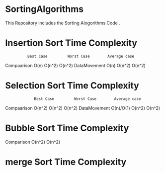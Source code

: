 # SortingAlgorithms
This Repository includes the Sorting  Alogorithms Code .
# Insertion Sort Time Complexity
              Best Case         Worst Case        Average case
Compaarison   O(n)              O(n^2)            O(n^2)
DataMovement   O(n)              O(n^2)           O(n^2)
# Selection Sort Time Complexity
                 Best Case         Worst Case        Average case
 Compaarison     O(n^2)              O(n^2)            O(n^2)
 DataMovement    O(n)/O(1)           O(n^2)            O(n^2)
# Bubble Sort Time Complexity 
Comparison    O(n^2)                 O(n^2)
#  merge Sort Time Complexity
